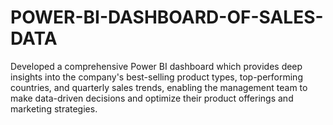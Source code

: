 # POWER-BI-DASHBOARD-OF-SALES-DATA
Developed a comprehensive Power BI dashboard which provides deep insights into the company's best-selling product types, top-performing countries, and quarterly sales trends, enabling the management team to make data-driven decisions and optimize their product offerings and marketing strategies.
